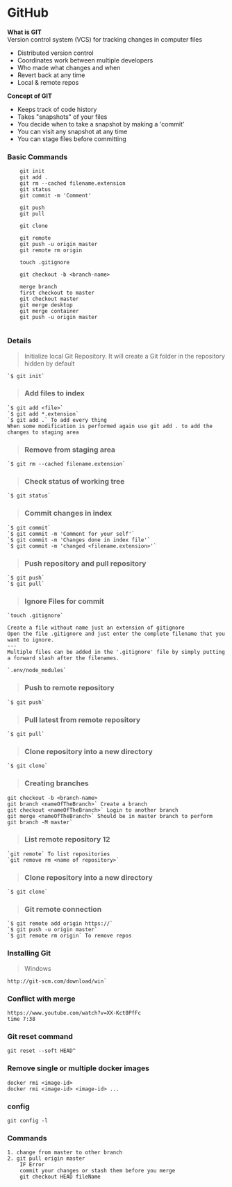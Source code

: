 # **GitHub**
**What is GIT**  
Version control system (VCS) for tracking changes in computer files  
- Distributed version control
- Coordinates work between multiple developers
- Who made what changes and when
- Revert back at any time
- Local & remote repos  

**Concept of GIT**
- Keeps track of code history
- Takes "snapshots" of your files
- You decide when to take a snapshot by making a 'commit'
- You can visit any snapshot at any time
- You can stage files before committing

### Basic Commands
```
    git init
    git add .
    git rm --cached filename.extension
    git status
    git commit -m 'Comment'

    git push
    git pull

    git clone

    git remote
    git push -u origin master
    git remote rm origin

    touch .gitignore

    git checkout -b <branch-name>

    merge branch
    first checkout to master
    git checkout master
    git merge desktop
    git merge container
    git push -u origin master
    
```

### **Details**
>Initialize local Git Repository. It will create a Git folder in the repository hidden by default

    `$ git init`

>### Add files to index

    `$ git add <file>`
    `$ git add *.extension` 
    `$ git add .` To add every thing
    When some modification is performed again use git add . to add the changes to staging area

>### Remove from staging area 

    `$ git rm --cached filename.extension`

>### Check status of working tree 

    `$ git status`

>### Commit changes in index

    `$ git commit` 
    `$ git commit -m 'Comment for your self'`
    `$ git commit -m 'Changes done in index file'`
    `$ git commit -m 'changed <filename.extension>'`

>### Push repository and pull repository 

    `$ git push` 
    `$ git pull` 
  

>### Ignore Files for commit

    `touch .gitignore`
    
    Create a file without name just an extension of gitignore
    Open the file .gitignore and just enter the complete filename that you want to ignore. 
    ---
    Multiple files can be added in the '.gitignore' file by simply putting a forward slash after the filenames.
    
    `.env/node_modules` 


>### Push to remote repository

    `$ git push`

>### Pull latest from remote repository 

    `$ git pull`

>### Clone repository into a new directory 

    `$ git clone`

>### Creating branches
``` github
git checkout -b <branch-name>
git branch <nameOfTheBranch>` Create a branch
git checkout <nameOfTheBranch>` Login to another branch
git merge <nameOfTheBranch>` Should be in master branch to perform
git branch -M master`
```

>### List remote repository 12

    `git remote` To list repositories
    `git remove rm <name of repository>`
    


>### Clone repository into a new directory 

    `$ git clone`

>### Git remote connection

    `$ git remote add origin https://`
    `$ git push -u origin master`
    `$ git remote rm origin` To remove repos


### **Installing Git**
>Windows 

    http://git-scm.com/download/win`
 
### Conflict with merge
```
https://www.youtube.com/watch?v=XX-Kct0PfFc
time 7:38
```

### Git reset command
```
git reset --soft HEAD^
```


### Remove single or multiple docker images
```docker
docker rmi <image-id>
docker rmi <image-id> <image-id> ...
``` 

### config 
```
git config -l
```

### Commands
```
1. change from master to other branch
2. git pull origin master
    IF Error 
    commit your changes or stash them before you merge
    git checkout HEAD fileName
```